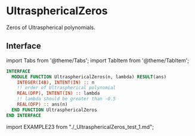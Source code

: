 # UltrasphericalZeros

Zeros of Ultraspherical polynomials.

## Interface

import Tabs from '@theme/Tabs';
import TabItem from '@theme/TabItem';

<Tabs>
<TabItem value="interface" label="܀ Interface" default>

```fortran
INTERFACE
  MODULE FUNCTION UltrasphericalZeros(n, lambda) RESULT(ans)
    INTEGER(I4B), INTENT(IN) :: n
    !! order of Ultraspherical polynomial
    REAL(DFP), INTENT(IN) :: lambda
    !! lambda should be greater than -0.5
    REAL(DFP) :: ans(n)
  END FUNCTION UltrasphericalZeros
END INTERFACE
```

</TabItem>

<TabItem value="example" label="️܀ See example">

import EXAMPLE23 from "./_UltrasphericalZeros_test_1.md";

<EXAMPLE23 />

</TabItem>

<TabItem value="close" label="↢ ">

</TabItem>
</Tabs>
